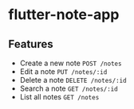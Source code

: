 # flutter-note-app

## Features
- Create a new note `POST /notes`
- Edit a note `PUT /notes/:id`
- Delete a note `DELETE /notes/:id`
- Search a note `GET /notes/:id`
- List all notes `GET /notes`
